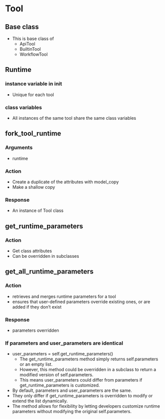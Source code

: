 # Tool

## Base class
- This is base class of
    - ApiTool
    - BuiltinTool
    - WorkflowTool

## Runtime
### instance variable in __init__
- Unique for each tool
### class variables
- All instances of the same tool share the same class variables

## fork_tool_runtime
### Arguments
- runtime
### Action
- Create a duplicate of the attributes with model_copy
- Make a shallow copy
### Response
- An instance of Tool class

## get_runtime_parameters
### Action
- Get class attributes
- Can be overridden in subclasses

## get_all_runtime_parameters
### Action
- retrieves and merges runtime parameters for a tool
- ensures that user-defined parameters override existing ones, or are added if they don’t exist
### Response
- parameters overridden
### If parameters and user_parameters are identical
- user_parameters = self.get_runtime_parameters()
    - The get_runtime_parameters method simply returns self.parameters or an empty list.
    - However, this method could be overridden in a subclass to return a modified version of self.parameters.
    - This means user_parameters could differ from parameters if get_runtime_parameters is customized.
- By default, parameters and user_parameters are the same.
- They only differ if get_runtime_parameters is overridden to modify or extend the list dynamically.
- The method allows for flexibility by letting developers customize runtime parameters without modifying the original self.parameters.